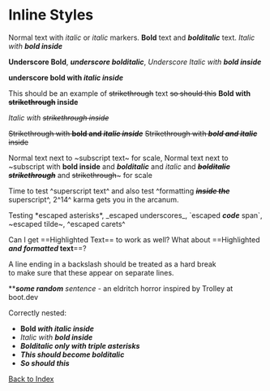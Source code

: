 # Inline Styles

Normal text with *italic* or _italic_ markers. 
**Bold** text and ***bolditalic*** text. *Italic with **bold inside***

__Underscore Bold__, ___underscore bolditalic___, _Underscore Italic with __bold inside___

__underscore bold with _italic inside___

This should be an example of ~~strikethrough~~ text
~~so should this~~
**Bold with ~~strikethrough~~ inside**

_Italic with ~~strikethrough inside~~_

~~Strikethrough with **bold and *italic inside***~~
~~Strikethrough with ***bold and italic*** inside~~

Normal text next to ~subscript text~ for scale, Normal text next to ~subscript with **bold inside** and ***bolditalic*** and *italic* and ~~***bolditalic strikethrough***~~ and ~~strikethrough~~~ for scale

Time to test ^superscript text^ and also test ^formatting ~~***inside the***~~ superscript^, 2^14^ karma gets you in the arcanum.

Testing \*escaped asterisks\*, \_escaped underscores\_, \`escaped _**code**_ span\`, \~escaped tilde\~, \^escaped carets\^

Can I get ==Highlighted Text== to work as well? What about ==Highlighted **_and formatted_ text**==?

A line ending in a backslash should be treated as a hard break \
to make sure that these appear on separate lines.

*****some random** *sentence** - an eldritch horror inspired by Trolley at boot.dev

Correctly nested:

- **Bold _with italic inside_**
- *Italic with **bold inside***
- ***Bolditalic only with triple asterisks***
- **_This should become bolditalic_**
- _**So should this**_

[Back to Index](../index.md) 